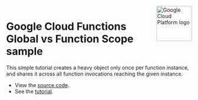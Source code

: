 <img src="https://avatars2.githubusercontent.com/u/2810941?v=3&s=96" alt="Google Cloud Platform logo" title="Google Cloud Platform" align="right" height="96" width="96"/>

# Google Cloud Functions Global vs Function Scope sample

This simple tutorial creates a heavy object only once per function instance, and shares it across all function invocations reaching the given instance.

- View the [source code][code].
- See the [tutorial].

[code]: index.php
[tutorial]: https://cloud.google.com/functions/docs/samples/functions-tips-scopes
